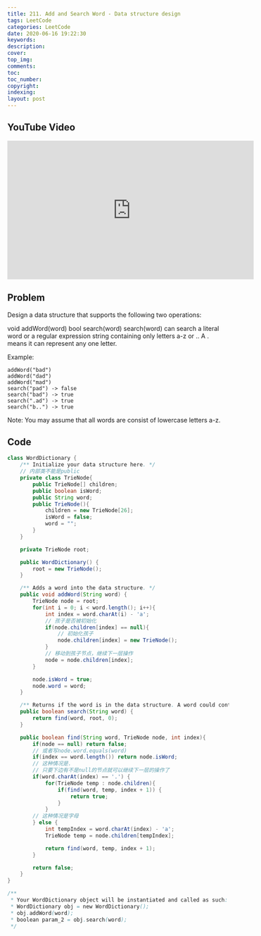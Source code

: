 ```yaml
---
title: 211. Add and Search Word - Data structure design
tags: LeetCode
categories: LeetCode
date: 2020-06-16 19:22:30
keywords:
description:
cover:
top_img:
comments:
toc:
toc_number:
copyright:
indexing:
layout: post
---
```


## YouTube Video

<iframe width="560" height="315" src="https://www.youtube.com/embed/RRnRv991JxI" frameborder="0" allow="accelerometer; autoplay; encrypted-media; gyroscope; picture-in-picture" allowfullscreen></iframe>

## Problem

Design a data structure that supports the following two operations:

void addWord(word)
bool search(word)
search(word) can search a literal word or a regular expression string containing only letters a-z or .. A . means it can represent any one letter.

Example:

```
addWord("bad")
addWord("dad")
addWord("mad")
search("pad") -> false
search("bad") -> true
search(".ad") -> true
search("b..") -> true
```

Note:
You may assume that all words are consist of lowercase letters a-z.

## Code

```java
class WordDictionary {
    /** Initialize your data structure here. */
    // 内部类不能是public
    private class TrieNode{
        public TrieNode[] children;
        public boolean isWord;
        public String word;
        public TrieNode(){
            children = new TrieNode[26];
            isWord = false;
            word = "";
        }
    }

    private TrieNode root;

    public WordDictionary() {
        root = new TrieNode();
    }

    /** Adds a word into the data structure. */
    public void addWord(String word) {
        TrieNode node = root;
        for(int i = 0; i < word.length(); i++){
            int index = word.charAt(i) - 'a';
            // 孩子是否被初始化
            if(node.children[index] == null){
                // 初始化孩子
                node.children[index] = new TrieNode();
            }
            // 移动到孩子节点，继续下一层操作
            node = node.children[index];
        }

        node.isWord = true;
        node.word = word;
    }

    /** Returns if the word is in the data structure. A word could contain the dot character '.' to represent any one letter. */
    public boolean search(String word) {
        return find(word, root, 0);
    }

    public boolean find(String word, TrieNode node, int index){
        if(node == null) return false;
        // 或者写node.word.equals(word)
        if(index == word.length()) return node.isWord;
        // 这种情况是.
        // 只要下边有不是null的节点就可以继续下一层的操作了
        if(word.charAt(index) == '.') {
            for(TrieNode temp : node.children){
                if(find(word, temp, index + 1)) {
                    return true;
                }
            }
        // 这种情况是字母
        } else {
            int tempIndex = word.charAt(index) - 'a';
            TrieNode temp = node.children[tempIndex];

            return find(word, temp, index + 1);
        }

        return false;
    }
}

/**
 * Your WordDictionary object will be instantiated and called as such:
 * WordDictionary obj = new WordDictionary();
 * obj.addWord(word);
 * boolean param_2 = obj.search(word);
 */
```
